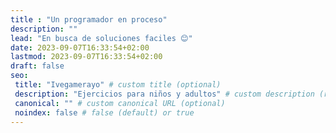 ```yaml
---
title : "Un programador en proceso"
description: ""
lead: "En busca de soluciones faciles 😊"
date: 2023-09-07T16:33:54+02:00
lastmod: 2023-09-07T16:33:54+02:00
draft: false
seo:
 title: "Ivegamerayo" # custom title (optional)
 description: "Ejercicios para niños y adultos" # custom description (recommended)
 canonical: "" # custom canonical URL (optional)
 noindex: false # false (default) or true
---
```

